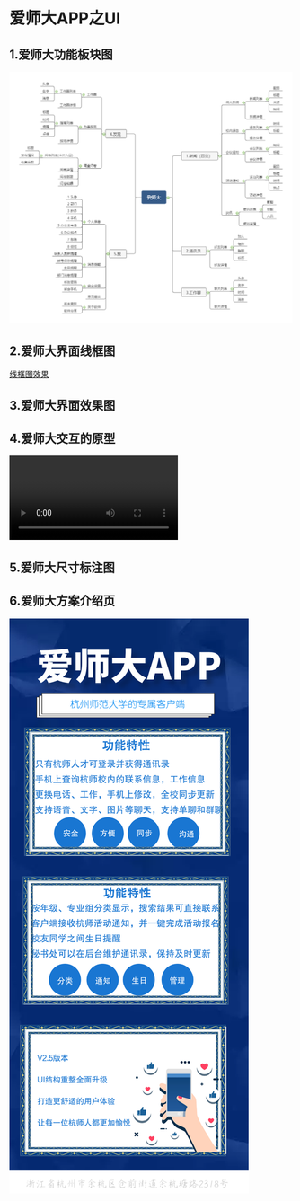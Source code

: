 # 爱师大APP之UI

## 1.爱师大功能板块图

![爱师大功能板块图](/1.爱师大功能板块图/爱师大功能板块图.png)



## 2.爱师大界面线框图

[线框图效果](/2.爱师大界面线框图/导出HTML文件/start.html)



## 3.爱师大界面效果图



## 4.爱师大交互的原型

<video src="/4.爱师大交互的原型/爱师大原型交互效果视频演示.mp4"></video>



## 5.爱师大尺寸标注图



## 6.爱师大方案介绍页

![爱师大方案介绍](/6.爱师大方案介绍页/爱师大方案介绍.png)
